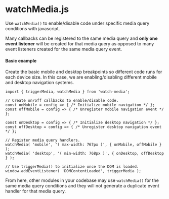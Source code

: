 # watchMedia.js
Use `watchMedia()` to enable/disable code under specific media query conditions with javascript.

Many callbacks can be registered to the same media query and **only one event listener** will be created for that media query as opposed to many event listeners created for the same media query event.

#### Basic example
Create the basic mobile and desktop breakpoints so different code runs for each device size. In this case, we are enabling/disabling different mobile and desktop navigation systems.

```
import { triggerMedia, watchMedia } from 'watch-media';

// Create on/off callbacks to enable/disable code.
const onMobile = config => { /* Initialize mobile navigation */ };
const offMobile = config => { /* Unregister mobile navigation event */ };

const onDesktop = config => { /* Initialize desktop navigation */ };
const offDesktop = config => { /* Unregister desktop navigation event */ };

// Register media query handlers.
watchMedia( 'mobile', '( max-width: 767px )', { onMobile, offMobile } );
watchMedia( 'desktop', '( min-width: 768px )', { onDesktop, offDesktop } );

// Use triggerMedia() to initialize once the DOM is loaded.
window.addEventListener( 'DOMContentLoaded', triggerMedia );
```

From here, other modules in your codebase may use `watchMedia()` for the same media query conditions and they will not generate a duplicate event handler for that media query.
